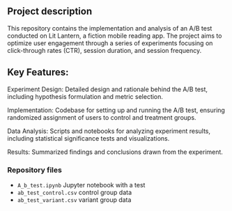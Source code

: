 ## Project description 
This repository contains the implementation and analysis of an A/B test conducted on Lit Lantern, a fiction mobile reading app. The project aims to optimize user engagement through a series of experiments focusing on click-through rates (CTR), session duration, and session frequency.

## Key Features:


Experiment Design: Detailed design and rationale behind the A/B test, including hypothesis formulation and metric selection.  

Implementation: Codebase for setting up and running the A/B test, ensuring randomized assignment of users to control and treatment groups.  

Data Analysis: Scripts and notebooks for analyzing experiment results, including statistical significance tests and visualizations.  

Results: Summarized findings and conclusions drawn from the experiment.  

### Repository files
- `A_b_test.ipynb` Jupyter notebook with a test 
- `ab_test_control.csv` control group data
- `ab_test_variant.csv` variant group data
